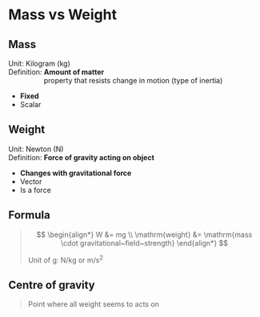 # Mass vs Weight

## Mass

Unit: Kilogram (kg) \
Definition: **Amount of matter** \
&nbsp;&nbsp;&nbsp;&nbsp;&nbsp;&nbsp;&nbsp;&nbsp;&nbsp;&nbsp;&nbsp;&nbsp;&nbsp;&nbsp;&nbsp;&nbsp;&nbsp; property that resists change in motion (type of inertia)

-   **Fixed**
-   Scalar

## Weight

Unit: Newton (N) \
Definition: **Force of gravity acting on object**

-   **Changes with gravitational force**
-   Vector
-   Is a force

## Formula

> $$
> \begin{align*}
>   W &= mg \\
>   \mathrm{weight} &= \mathrm{mass \cdot gravitational~field~strength}
> \end{align*}
> $$
>
> Unit of g: N/kg or m/s<sup>2</sup>

## Centre of gravity

> Point where all weight seems to acts on
